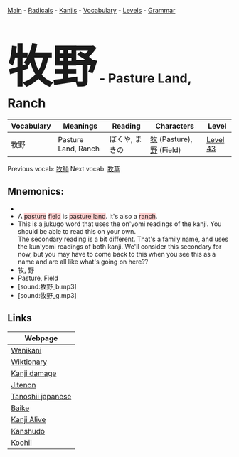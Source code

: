 <style> bigfont {font-size: 100px}</style>
[Main](../README.md) -
[Radicals](../radicals.md) -
[Kanjis](../kanjis.md) -
[Vocabulary](../vocabulary.md) -
[Levels](../levels.md) -
[Grammar](../grammar.md)
# <bigfont> 牧野</bigfont> - Pasture Land, Ranch 

| Vocabulary | Meanings | Reading | Characters | Level |
| --- | --- | --- | --- | --- |
| 牧野 | Pasture Land, Ranch | ぼくや, まきの |  [牧](../kanjis/牧.md) (Pasture), [野](../kanjis/野.md) (Field) | [Level 43](../levels/wk_level43.md) |

Previous vocab: [牧師](牧師.md) Next vocab: [牧草](牧草.md) 

## Mnemonics:

* 
* A <span style="background-color:#ffcccb"> pasture</span> <span style="background-color:#ffcccb"> field</span> is <span style="background-color:#ffcccb"> pasture land</span>. It's also a <span style="background-color:#ffcccb"> ranch</span>.
* This is a jukugo word that uses the on'yomi readings of the kanji. You should be able to read this on your own.<br />The secondary reading is a bit different. That's a family name, and uses the kun'yomi readings of both kanji. We'll consider this secondary for now, but you may have to come back to this when you see this as a name and are all like what's going on here??
* 牧, 野
* Pasture, Field
* [sound:牧野_b.mp3]
* [sound:牧野_g.mp3]


## Links 

| Webpage |
| --- |
| [Wanikani          ](https://www.wanikani.com/kanji/牧野) |
| [Wiktionary        ](https://en.wiktionary.org/wiki/牧野) |
| [Kanji damage      ](http://www.kanjidamage.com/kanji/search?utf8=✓&q=牧野) |
| [Jitenon           ](https://jitenon.com/kanji/牧野) |
| [Tanoshii japanese ](https://www.tanoshiijapanese.com/dictionary/kanji.cfm?k=牧野) |
| [Baike             ](https://baike.baidu.com/item/牧野) |
| [Kanji Alive       ](https://app.kanjialive.com/牧野) |
| [Kanshudo          ](https://www.kanshudo.com/searchmn?q=牧野) |
| [Koohii            ](https://kanji.koohii.com/study/kanji/牧野) |

